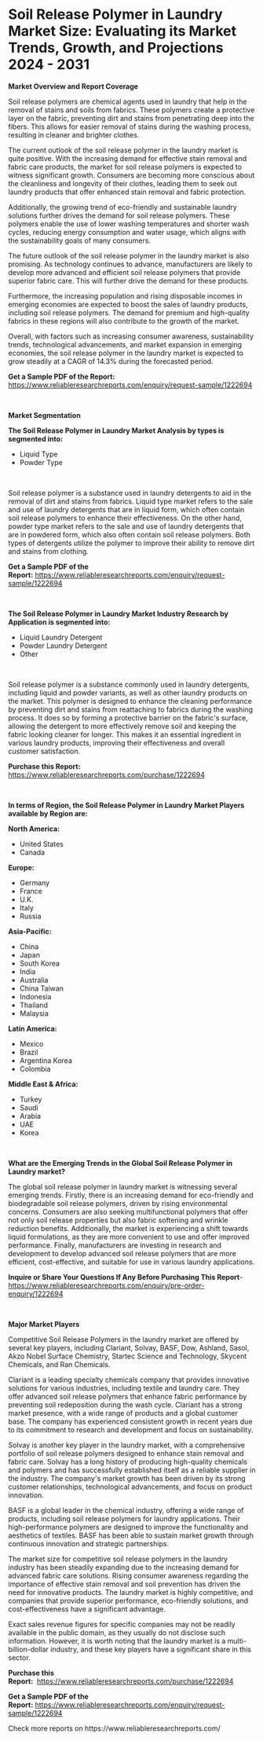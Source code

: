 <p><h1>Soil Release Polymer in Laundry Market Size: Evaluating its Market Trends, Growth, and Projections 2024 - 2031</h1></p><p><strong>Market Overview and Report Coverage</strong></p>
<p><p>Soil release polymers are chemical agents used in laundry that help in the removal of stains and soils from fabrics. These polymers create a protective layer on the fabric, preventing dirt and stains from penetrating deep into the fibers. This allows for easier removal of stains during the washing process, resulting in cleaner and brighter clothes.</p><p>The current outlook of the soil release polymer in the laundry market is quite positive. With the increasing demand for effective stain removal and fabric care products, the market for soil release polymers is expected to witness significant growth. Consumers are becoming more conscious about the cleanliness and longevity of their clothes, leading them to seek out laundry products that offer enhanced stain removal and fabric protection.</p><p>Additionally, the growing trend of eco-friendly and sustainable laundry solutions further drives the demand for soil release polymers. These polymers enable the use of lower washing temperatures and shorter wash cycles, reducing energy consumption and water usage, which aligns with the sustainability goals of many consumers.</p><p>The future outlook of the soil release polymer in the laundry market is also promising. As technology continues to advance, manufacturers are likely to develop more advanced and efficient soil release polymers that provide superior fabric care. This will further drive the demand for these products.</p><p>Furthermore, the increasing population and rising disposable incomes in emerging economies are expected to boost the sales of laundry products, including soil release polymers. The demand for premium and high-quality fabrics in these regions will also contribute to the growth of the market.</p><p>Overall, with factors such as increasing consumer awareness, sustainability trends, technological advancements, and market expansion in emerging economies, the soil release polymer in the laundry market is expected to grow steadily at a CAGR of 14.3% during the forecasted period.</p></p>
<p><strong>Get a Sample PDF of the Report:</strong> <a href="https://www.reliableresearchreports.com/enquiry/request-sample/1222694">https://www.reliableresearchreports.com/enquiry/request-sample/1222694</a></p>
<p>&nbsp;</p>
<p><strong>Market Segmentation</strong></p>
<p><strong>The Soil Release Polymer in Laundry Market Analysis by types is segmented into:</strong></p>
<p><ul><li>Liquid Type</li><li>Powder Type</li></ul></p>
<p>&nbsp;</p>
<p><p>Soil release polymer is a substance used in laundry detergents to aid in the removal of dirt and stains from fabrics. Liquid type market refers to the sale and use of laundry detergents that are in liquid form, which often contain soil release polymers to enhance their effectiveness. On the other hand, powder type market refers to the sale and use of laundry detergents that are in powdered form, which also often contain soil release polymers. Both types of detergents utilize the polymer to improve their ability to remove dirt and stains from clothing.</p></p>
<p><strong>Get a Sample PDF of the Report:</strong>&nbsp;<a href="https://www.reliableresearchreports.com/enquiry/request-sample/1222694">https://www.reliableresearchreports.com/enquiry/request-sample/1222694</a></p>
<p>&nbsp;</p>
<p><strong>The Soil Release Polymer in Laundry Market Industry Research by Application is segmented into:</strong></p>
<p><ul><li>Liquid Laundry Detergent</li><li>Powder Laundry Detergent</li><li>Other</li></ul></p>
<p>&nbsp;</p>
<p><p>Soil release polymer is a substance commonly used in laundry detergents, including liquid and powder variants, as well as other laundry products on the market. This polymer is designed to enhance the cleaning performance by preventing dirt and stains from reattaching to fabrics during the washing process. It does so by forming a protective barrier on the fabric's surface, allowing the detergent to more effectively remove soil and keeping the fabric looking cleaner for longer. This makes it an essential ingredient in various laundry products, improving their effectiveness and overall customer satisfaction.</p></p>
<p><strong>Purchase this Report:</strong>&nbsp; <a href="https://www.reliableresearchreports.com/purchase/1222694">https://www.reliableresearchreports.com/purchase/1222694</a></p>
<p>&nbsp;</p>
<p><strong>In terms of Region, the Soil Release Polymer in Laundry Market Players available by Region are:</strong></p>
<p>
    <p> <strong> North America: </strong>
        <ul>
            <li>United States</li>
            <li>Canada</li>
        </ul>
        </p> 
    <p> <strong> Europe: </strong>
        <ul>
            <li>Germany</li>
            <li>France</li>
            <li>U.K.</li>
            <li>Italy</li>
            <li>Russia</li>
        </ul>
        </p> 
    <p> <strong> Asia-Pacific: </strong>
        <ul>
            <li>China</li>
            <li>Japan</li>
            <li>South Korea</li>
            <li>India</li>
            <li>Australia</li>
            <li>China Taiwan</li>
            <li>Indonesia</li>
            <li>Thailand</li>
            <li>Malaysia</li>
        </ul>
        </p> 
    <p> <strong> Latin America: </strong>
        <ul>
            <li>Mexico</li>
            <li>Brazil</li>
            <li>Argentina Korea</li>
            <li>Colombia</li>
        </ul>
        </p> 
    <p> <strong> Middle East & Africa: </strong>
        <ul>
            <li>Turkey</li>
            <li>Saudi</li>
            <li>Arabia</li>
            <li>UAE</li>
            <li>Korea</li>
        </ul>
    </p>
    </p>
<p>&nbsp;</p>
<p><strong>What are the Emerging Trends in the Global Soil Release Polymer in Laundry market?</strong></p>
<p><p>The global soil release polymer in laundry market is witnessing several emerging trends. Firstly, there is an increasing demand for eco-friendly and biodegradable soil release polymers, driven by rising environmental concerns. Consumers are also seeking multifunctional polymers that offer not only soil release properties but also fabric softening and wrinkle reduction benefits. Additionally, the market is experiencing a shift towards liquid formulations, as they are more convenient to use and offer improved performance. Finally, manufacturers are investing in research and development to develop advanced soil release polymers that are more efficient, cost-effective, and suitable for use in various laundry applications.</p></p>
<p><strong>Inquire or Share Your Questions If Any Before Purchasing This Report</strong>- <a href="https://www.reliableresearchreports.com/enquiry/pre-order-enquiry/1222694">https://www.reliableresearchreports.com/enquiry/pre-order-enquiry/1222694</a></p>
<p>&nbsp;</p>
<p><strong>Major Market Players</strong></p>
<p><p>Competitive Soil Release Polymers in the laundry market are offered by several key players, including Clariant, Solvay, BASF, Dow, Ashland, Sasol, Akzo Nobel Surface Chemistry, Startec Science and Technology, Skycent Chemicals, and Ran Chemicals. </p><p>Clariant is a leading specialty chemicals company that provides innovative solutions for various industries, including textile and laundry care. They offer advanced soil release polymers that enhance fabric performance by preventing soil redeposition during the wash cycle. Clariant has a strong market presence, with a wide range of products and a global customer base. The company has experienced consistent growth in recent years due to its commitment to research and development and focus on sustainability.</p><p>Solvay is another key player in the laundry market, with a comprehensive portfolio of soil release polymers designed to enhance stain removal and fabric care. Solvay has a long history of producing high-quality chemicals and polymers and has successfully established itself as a reliable supplier in the industry. The company's market growth has been driven by its strong customer relationships, technological advancements, and focus on product innovation.</p><p>BASF is a global leader in the chemical industry, offering a wide range of products, including soil release polymers for laundry applications. Their high-performance polymers are designed to improve the functionality and aesthetics of textiles. BASF has been able to sustain market growth through continuous innovation and strategic partnerships. </p><p>The market size for competitive soil release polymers in the laundry industry has been steadily expanding due to the increasing demand for advanced fabric care solutions. Rising consumer awareness regarding the importance of effective stain removal and soil prevention has driven the need for innovative products. The laundry market is highly competitive, and companies that provide superior performance, eco-friendly solutions, and cost-effectiveness have a significant advantage.</p><p>Exact sales revenue figures for specific companies may not be readily available in the public domain, as they usually do not disclose such information. However, it is worth noting that the laundry market is a multi-billion-dollar industry, and these key players have a significant share in this sector.</p></p>
<p><strong>Purchase this Report:</strong>&nbsp;&nbsp;<a href="https://www.reliableresearchreports.com/purchase/1222694">https://www.reliableresearchreports.com/purchase/1222694</a></p>
<p></p>
<p><strong>Get a Sample PDF of the Report:</strong>&nbsp;<a href="https://www.reliableresearchreports.com/enquiry/request-sample/1222694">https://www.reliableresearchreports.com/enquiry/request-sample/1222694</a></p>
<p>Check more reports on https://www.reliableresearchreports.com/</p>